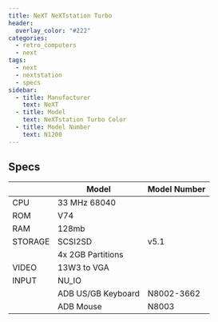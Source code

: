 ```yaml
---
title: NeXT NeXTstation Turbo
header:
  overlay_color: "#222"
categories:
  - retro_computers
  - next  
tags:
  - next
  - nextstation
  - specs
sidebar:
  - title: Manufacturer
    text: NeXT
  - title: Model
    text: NeXTstation Turbo Color
  - title: Model Number
    text: N1200
---
```


## Specs

|         | Model              | Model Number |
|---------|--------------------|--------------|
| CPU     | 33 MHz 68040       | |
| ROM     | V74                | |
| RAM     | 128mb              | |
| STORAGE | SCSI2SD            | v5.1 |
|         | 4x 2GB Partitions  | |
| VIDEO   | 13W3 to VGA        | |
| INPUT   | NU_IO              | |
|         | ADB US/GB Keyboard | N8002-3662 |
|         | ADB Mouse          | N8003 |
